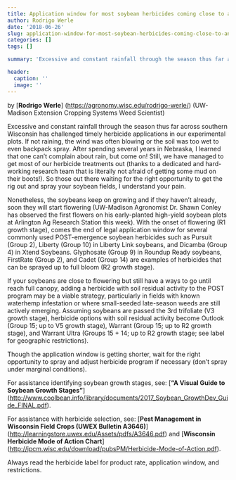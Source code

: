 ```yaml
---
title: Application window for most soybean herbicides coming close to an end
author: Rodrigo Werle
date: '2018-06-26'
slug: application-window-for-most-soybean-herbicides-coming-close-to-an-end
categories: []
tags: []

summary: 'Excessive and constant rainfall through the season thus far across southern Wisconsin has challenged timely herbicide applications. Though the application window is getting shorter, wait for the right opportunity (don’t spray under marginal conditions).'

header:
  caption: ''
  image: ''
---
```


by [**Rodrigo Werle**] (https://agronomy.wisc.edu/rodrigo-werle/) (UW-Madison Extension Cropping Systems Weed Scientist)  

Excessive and constant rainfall through the season thus far across southern Wisconsin has challenged timely herbicide applications in our experimental plots. If not raining, the wind was often blowing or the soil was too wet to even backpack spray. After spending several years in Nebraska, I learned that one can’t complain about rain, but come on! Still, we have managed to get most of our herbicide treatments out (thanks to a dedicated and hard-working research team that is literally not afraid of getting some mud on their boots!). So those out there waiting for the right opportunity to get the rig out and spray your soybean fields, I understand your pain.  

Nonetheless, the soybeans keep on growing and if they haven’t already, soon they will start flowering (UW-Madison Agronomist Dr. Shawn Conley has observed the first flowers on his early-planted high-yield soybean plots at Arlington Ag Research Station this week). With the onset of flowering (R1 growth stage), comes the end of legal application window for several commonly used POST-emergence soybean herbicides such as Pursuit (Group 2), Liberty (Group 10) in Liberty Link soybeans, and Dicamba (Group 4) in Xtend Soybeans. Glyphosate (Group 9) in Roundup Ready soybeans, FirstRate (Group 2), and Cadet (Group 14) are examples of herbicides that can be sprayed up to full bloom (R2 growth stage).   

If your soybeans are close to flowering but still have a ways to go until reach full canopy, adding a herbicide with soil residual activity to the POST program may be a viable strategy, particularly in fields with known waterhemp infestation or where small-seeded late-season weeds are still actively emerging. Assuming soybeans are passed the 3rd trifoliate (V3 growth stage), herbicide options with soil residual activity become Outlook (Group 15; up to V5 growth stage), Warrant (Group 15; up to R2 growth stage), and Warrant Ultra (Groups 15 + 14; up to R2 growth stage; see label for geographic restrictions).  

Though the application window is getting shorter, wait for the right opportunity to spray and adjust herbicide program if necessary (don’t spray under marginal conditions).

For assistance identifying soybean growth stages, see: [**“A Visual Guide to Soybean Growth Stages”**] (http://www.coolbean.info/library/documents/2017_Soybean_GrowthDev_Guide_FINAL.pdf). 


For assistance with herbicide selection, see: [**Pest Management in Wisconsin Field Crops (UWEX Bulletin A3646)**] (http://learningstore.uwex.edu/Assets/pdfs/A3646.pdf) and [**Wisconsin Herbicide Mode of Action Chart**] (http://ipcm.wisc.edu/download/pubsPM/Herbicide-Mode-of-Action.pdf). 

Always read the herbicide label for product rate, application window, and restrictions.